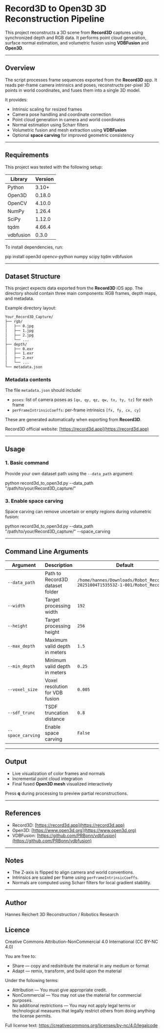 # Record3D to Open3D 3D Reconstruction Pipeline

This project reconstructs a 3D scene from **Record3D** captures using synchronized depth and RGB data.
It performs point cloud generation, surface normal estimation, and volumetric fusion using **VDBFusion** and **Open3D**.

---

## Overview

The script processes frame sequences exported from the **Record3D** app.
It reads per-frame camera intrinsics and poses, reconstructs per-pixel 3D points in world coordinates,
and fuses them into a single 3D model.

It provides:

* Intrinsic scaling for resized frames
* Camera pose handling and coordinate correction
* Point cloud generation in camera and world coordinates
* Normal estimation using Scharr filters
* Volumetric fusion and mesh extraction using **VDBFusion**
* Optional **space carving** for improved geometric consistency

---

## Requirements

This project was tested with the following setup:

| Library   | Version |
| --------- | ------- |
| Python    | 3.10+   |
| Open3D    | 0.18.0  |
| OpenCV    | 4.10.0  |
| NumPy     | 1.26.4  |
| SciPy     | 1.12.0  |
| tqdm      | 4.66.4  |
| vdbfusion | 0.3.0   |

To install dependencies, run:

pip install open3d opencv-python numpy scipy tqdm vdbfusion

---

## Dataset Structure

This project expects data exported from the **Record3D** iOS app.
The directory should contain three main components: RGB frames, depth maps, and metadata.

Example directory layout:
```bash
Your_Record3D_Capture/
├── rgb/
│   ├── 0.jpg
│   ├── 1.jpg
│   ├── 2.jpg
│   └── ...
├── depth/
│   ├── 0.exr
│   ├── 1.exr
│   ├── 2.exr
│   └── ...
└── metadata.json
```

### Metadata contents

The file `metadata.json` should include:

* `poses`: list of camera poses as `[qx, qy, qz, qw, tx, ty, tz]` for each frame
* `perFrameIntrinsicCoeffs`: per-frame intrinsics `[fx, fy, cx, cy]`

These are generated automatically when exporting from **Record3D**.

Record3D official website: [https://record3d.app](https://record3d.app)

---

## Usage

### 1. Basic command

Provide your own dataset path using the `--data_path` argument:

python record3d_to_open3d.py --data_path "/path/to/your/Record3D_capture/"

### 3. Enable space carving

Space carving can remove uncertain or empty regions during volumetric fusion:

python record3d_to_open3d.py --data_path "/path/to/your/Record3D_capture/" --space_carving

---

## Command Line Arguments

| Argument          | Description                     | Default                                                                        |
| ----------------- | ------------------------------- | ------------------------------------------------------------------------------ |
| `--data_path`     | Path to Record3D dataset folder | `/home/hannes/Downloads/Robot_Record3D-20251004T153553Z-1-001/Robot_Record3D/` |
| `--width`         | Target processing width         | `192`                                                                          |
| `--height`        | Target processing height        | `256`                                                                          |
| `--max_depth`     | Maximum valid depth in meters   | `1.5`                                                                          |
| `--min_depth`     | Minimum valid depth in meters   | `0.25`                                                                         |
| `--voxel_size`    | Voxel resolution for VDB fusion | `0.005`                                                                        |
| `--sdf_trunc`     | TSDF truncation distance        | `0.8`                                                                          |
| `--space_carving` | Enable space carving            | `False`                                                                        |

---

## Output

* Live visualization of color frames and normals
* Incremental point cloud integration
* Final fused **Open3D mesh** visualized interactively

Press **q** during processing to preview partial reconstructions.

---

## References

* Record3D: [https://record3d.app](https://record3d.app)
* Open3D: [https://www.open3d.org](https://www.open3d.org)
* VDBFusion: [https://github.com/PRBonn/vdbfusion](https://github.com/PRBonn/vdbfusion)

---

## Notes

* The Z-axis is flipped to align camera and world conventions.
* Intrinsics are scaled per frame using `perFrameIntrinsicCoeffs`.
* Normals are computed using Scharr filters for local gradient stability.

---

## Author

Hannes Reichert
3D Reconstruction / Robotics Research

## Licence

Creative Commons Attribution-NonCommercial 4.0 International (CC BY-NC 4.0)

You are free to:
- Share — copy and redistribute the material in any medium or format
- Adapt — remix, transform, and build upon the material

Under the following terms:
- Attribution — You must give appropriate credit.
- NonCommercial — You may not use the material for commercial purposes.
- No additional restrictions — You may not apply legal terms or technological measures that legally restrict others from doing anything the license permits.

Full license text: https://creativecommons.org/licenses/by-nc/4.0/legalcode


